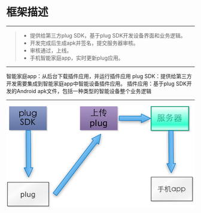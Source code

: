 # 框架描述

------

> * 提供给第三方plug SDK，基于plug SDK开发设备界面和业务逻辑。
> * 开发完成后生成apk并签名，提交服务器审核。
> * 审核通过，上线。
> * 手机智能家庭app，实时更新plug应用。

------
智能家庭app：从后台下载插件应用，并运行插件应用
plug SDK：提供给第三方开发需要集成到智能家庭app中智能设备插件应用。
插件应用：基于plug SDK开发的Android apk文件，包括一种类型的智能设备整个业务逻辑

------
![](./md_images/framework.png)


<!-- create time: 2015-04-17 10:57:59  -->
